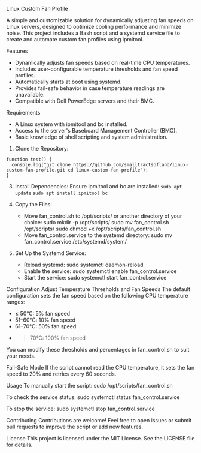 Linux Custom Fan Profile

A simple and customizable solution for dynamically adjusting fan speeds on Linux servers, designed to optimize cooling performance and minimize noise. This project includes a Bash script and a systemd service file to create and automate custom fan profiles using ipmitool.

Features
- Dynamically adjusts fan speeds based on real-time CPU temperatures.
- Includes user-configurable temperature thresholds and fan speed profiles.
- Automatically starts at boot using systemd.
- Provides fail-safe behavior in case temperature readings are unavailable.
- Compatible with Dell PowerEdge servers and their BMC.

Requirements
- A Linux system with ipmitool and bc installed.
- Access to the server's Baseboard Management Controller (BMC).
- Basic knowledge of shell scripting and system administration.

1. Clone the Repository:
```
function test() {
  console.log("git clone https://github.com/smalltractsofland/linux-custom-fan-profile.git cd linux-custom-fan-profile");
}
```



3. Install Dependencies:
   Ensure ipmitool and bc are installed:
   `sudo apt update`
   `sudo apt install ipmitool bc`

4. Copy the Files:
   - Move fan_control.sh to /opt/scripts/ or another directory of your choice:
     sudo mkdir -p /opt/scripts/
     sudo mv fan_control.sh /opt/scripts/
     sudo chmod +x /opt/scripts/fan_control.sh
   - Move fan_control.service to the systemd directory:
     sudo mv fan_control.service /etc/systemd/system/

5. Set Up the Systemd Service:
   - Reload systemd:
     sudo systemctl daemon-reload
   - Enable the service:
     sudo systemctl enable fan_control.service
   - Start the service:
     sudo systemctl start fan_control.service

Configuration
Adjust Temperature Thresholds and Fan Speeds
The default configuration sets the fan speed based on the following CPU temperature ranges:
- ≤ 50°C: 5% fan speed
- 51–60°C: 10% fan speed
- 61–70°C: 50% fan speed
- > 70°C: 100% fan speed

You can modify these thresholds and percentages in fan_control.sh to suit your needs.

Fail-Safe Mode
If the script cannot read the CPU temperature, it sets the fan speed to 20% and retries every 60 seconds.

Usage
To manually start the script:
sudo /opt/scripts/fan_control.sh

To check the service status:
sudo systemctl status fan_control.service

To stop the service:
sudo systemctl stop fan_control.service

Contributing
Contributions are welcome! Feel free to open issues or submit pull requests to improve the script or add new features.

License
This project is licensed under the MIT License. See the LICENSE file for details.
